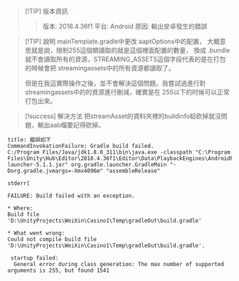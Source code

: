 

> [!TIP] 版本資訊
> >版本: 2018.4.36f1
> >平台: Android 
> >原因: 輸出安卓發生的錯誤

> [!TIP] 說明
> mainTemplate.gradle中更改 aaptOptions中的配置，
> 大概意思就是說，限制255這個類讀取的就是這個裡面配置的數量，
> 換成 .bundle就不會讀取所有的資源，STREAMING_ASSETS這個字段代表的是在打包的時候會把 streamingassets中的所有資源都讀取了。
> 
> 但是在我這實際操作之後，並不會解決這個問題。我嘗試過進行對streamingassets中的的資源進行刪減，確實是在 255以下的时候可以正常打包出來。

> [!success] 解決方法
> 把streamAsset的資料夾裡的buildinfo給砍掉就沒問題，輸出aab檔要記得砍掉。

```ad-failure
title: 錯誤如下
CommandInvokationFailure: Gradle build failed. 
C:/Program Files/Java/jdk1.8.0_311\bin\java.exe -classpath "C:\Program Files\Unity\Hub\Editor\2018.4.36f1\Editor\Data\PlaybackEngines\AndroidPlayer\Tools\gradle\lib\gradle-launcher-5.1.1.jar" org.gradle.launcher.GradleMain "-Dorg.gradle.jvmargs=-Xmx4096m" "assembleRelease"

stderr[

FAILURE: Build failed with an exception.

* Where:
Build file 'D:\UnityProjects\WeiXin\Casino1\Temp\gradleOut\build.gradle'

* What went wrong:
Could not compile build file 'D:\UnityProjects\WeiXin\Casino1\Temp\gradleOut\build.gradle'.

 startup failed:
  General error during class generation: The max number of supported arguments is 255, but found 1541
```


